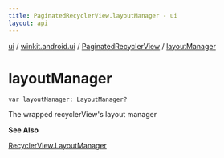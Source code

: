 ```yaml
---
title: PaginatedRecyclerView.layoutManager - ui
layout: api
---
```


<div class='api-docs-breadcrumbs'><a href="../../index.html">ui</a> / <a href="../index.html">winkit.android.ui</a> / <a href="index.html">PaginatedRecyclerView</a> / <a href="./layout-manager.html">layoutManager</a></div>

# layoutManager

<div class="signature"><code><span class="keyword">var </span><span class="identifier">layoutManager</span><span class="symbol">: </span><span class="identifier">LayoutManager</span><span class="symbol">?</span></code></div>

The wrapped recyclerView's layout manager

**See Also**

<a href="#">RecyclerView.LayoutManager</a>

